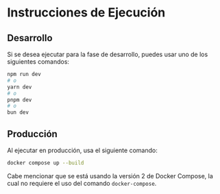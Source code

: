 # Instrucciones de Ejecución

## Desarrollo

Si se desea ejecutar para la fase de desarrollo, puedes usar uno de los siguientes comandos:

```bash
npm run dev
# o
yarn dev
# o
pnpm dev
# o
bun dev
```

## Producción

Al ejecutar en producción, usa el siguiente comando:

```bash
docker compose up --build
```

Cabe mencionar que se está usando la versión 2 de Docker Compose, la cual no requiere el uso del comando `docker-compose`.
